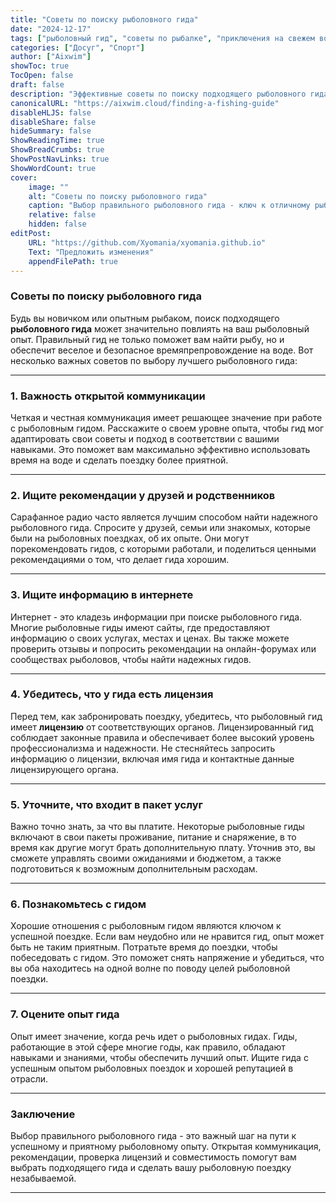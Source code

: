 ```yaml
---
title: "Советы по поиску рыболовного гида"
date: "2024-12-17"
tags: ["рыболовный гид", "советы по рыбалке", "приключения на свежем воздухе", "рыболовная поездка", "опыт рыбалки"]
categories: ["Досуг", "Спорт"]
author: ["Aixwim"]
showToc: true
TocOpen: false
draft: false
description: "Эффективные советы по поиску подходящего рыболовного гида, чтобы обеспечить успешный и приятный рыболовный опыт."
canonicalURL: "https://aixwim.cloud/finding-a-fishing-guide"
disableHLJS: false
disableShare: false
hideSummary: false
ShowReadingTime: true
ShowBreadCrumbs: true
ShowPostNavLinks: true
ShowWordCount: true
cover:
    image: ""
    alt: "Советы по поиску рыболовного гида"
    caption: "Выбор правильного рыболовного гида - ключ к отличному рыболовному опыту."
    relative: false
    hidden: false
editPost:
    URL: "https://github.com/Xyomania/xyomania.github.io"
    Text: "Предложить изменения"
    appendFilePath: true
---
```


### Советы по поиску рыболовного гида

Будь вы новичком или опытным рыбаком, поиск подходящего **рыболовного гида** может значительно повлиять на ваш рыболовный опыт. Правильный гид не только поможет вам найти рыбу, но и обеспечит веселое и безопасное времяпрепровождение на воде. Вот несколько важных советов по выбору лучшего рыболовного гида:

---

### 1. Важность открытой коммуникации

Четкая и честная коммуникация имеет решающее значение при работе с рыболовным гидом. Расскажите о своем уровне опыта, чтобы гид мог адаптировать свои советы и подход в соответствии с вашими навыками. Это поможет вам максимально эффективно использовать время на воде и сделать поездку более приятной.

---

### 2. Ищите рекомендации у друзей и родственников

Сарафанное радио часто является лучшим способом найти надежного рыболовного гида. Спросите у друзей, семьи или знакомых, которые были на рыболовных поездках, об их опыте. Они могут порекомендовать гидов, с которыми работали, и поделиться ценными рекомендациями о том, что делает гида хорошим.

---

### 3. Ищите информацию в интернете

Интернет - это кладезь информации при поиске рыболовного гида. Многие рыболовные гиды имеют сайты, где предоставляют информацию о своих услугах, местах и ценах. Вы также можете проверить отзывы и попросить рекомендации на онлайн-форумах или сообществах рыболовов, чтобы найти надежных гидов.

---

### 4. Убедитесь, что у гида есть лицензия

Перед тем, как забронировать поездку, убедитесь, что рыболовный гид имеет **лицензию** от соответствующих органов. Лицензированный гид соблюдает законные правила и обеспечивает более высокий уровень профессионализма и надежности. Не стесняйтесь запросить информацию о лицензии, включая имя гида и контактные данные лицензирующего органа.

---

### 5. Уточните, что входит в пакет услуг

Важно точно знать, за что вы платите. Некоторые рыболовные гиды включают в свои пакеты проживание, питание и снаряжение, в то время как другие могут брать дополнительную плату. Уточнив это, вы сможете управлять своими ожиданиями и бюджетом, а также подготовиться к возможным дополнительным расходам.

---

### 6. Познакомьтесь с гидом

Хорошие отношения с рыболовным гидом являются ключом к успешной поездке. Если вам неудобно или не нравится гид, опыт может быть не таким приятным. Потратьте время до поездки, чтобы побеседовать с гидом. Это поможет снять напряжение и убедиться, что вы оба находитесь на одной волне по поводу целей рыболовной поездки.

---

### 7. Оцените опыт гида

Опыт имеет значение, когда речь идет о рыболовных гидах. Гиды, работающие в этой сфере многие годы, как правило, обладают навыками и знаниями, чтобы обеспечить лучший опыт. Ищите гида с успешным опытом рыболовных поездок и хорошей репутацией в отрасли.

---

### Заключение

Выбор правильного рыболовного гида - это важный шаг на пути к успешному и приятному рыболовному опыту. Открытая коммуникация, рекомендации, проверка лицензий и совместимость помогут вам выбрать подходящего гида и сделать вашу рыболовную поездку незабываемой.

---
